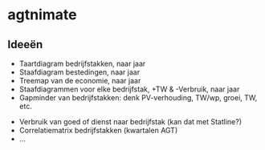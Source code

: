 # agtnimate

## Ideeën

* Taartdiagram bedrijfstakken, naar jaar
* Staafdiagram bestedingen, naar jaar
* Treemap van de economie, naar jaar
* Staafdiagrammen voor elke bedrijfstak, +TW & -Verbruik, naar jaar
* Gapminder van bedrijfstakken: denk PV-verhouding, TW/wp, groei, TW, etc.
- Verbruik van goed of dienst naar bedrijfstak (kan dat met Statline?)
- Correlatiematrix bedrijfstakken (kwartalen AGT)
- ...
